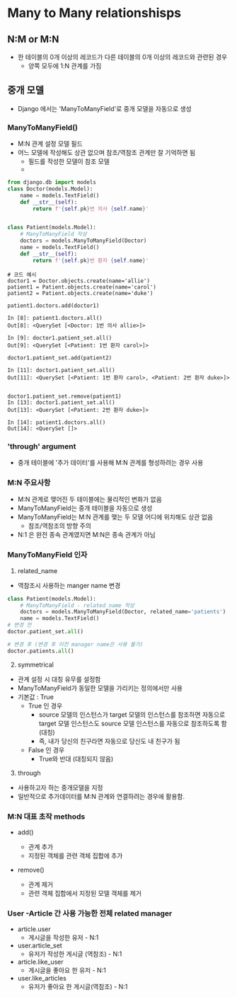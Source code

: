 # Many to Many relationshisps
## N:M or M:N
- 한 테이블의 0개 이상의 레코드가 다른 테이블의 0개 이상의 레코드와 관련된 경우
  - 양쪽 모두에 1:N 관계를 가짐

## 중개 모델
- Django 에서는 'ManyToManyField'로 중개 모델을 자동으로 생성

### ManyToManyField()
- M:N 관계 설정 모델 필드
- 어느 모델에 작성해도 상관 없으며 참조/역참조 관계만 잘 기억하면 됨
  - 필드를 작성한 모델이 참조 모델
  - 
```py
from django.db import models
class Doctor(models.Model):
    name = models.TextField()
    def __str__(self):
        return f'{self.pk}번 의사 {self.name}'


class Patient(models.Model):
    # ManyToManyField 작성
    doctors = models.ManyToManyField(Doctor)
    name = models.TextField()
    def __str__(self):
        return f'{self.pk}번 환자 {self.name}'
```


```shell
# 코드 예시
doctor1 = Doctor.objects.create(name='allie')
patient1 = Patient.objects.create(name='carol')
patient2 = Patient.objects.create(name='duke')

patient1.doctors.add(doctor1)

In [8]: patient1.doctors.all()
Out[8]: <QuerySet [<Doctor: 1번 의사 allie>]>

In [9]: doctor1.patient_set.all()
Out[9]: <QuerySet [<Patient: 1번 환자 carol>]>

doctor1.patient_set.add(patient2)

In [11]: doctor1.patient_set.all()
Out[11]: <QuerySet [<Patient: 1번 환자 carol>, <Patient: 2번 환자 duke>]>


doctor1.patient_set.remove(patient1)
In [13]: doctor1.patient_set.all()
Out[13]: <QuerySet [<Patient: 2번 환자 duke>]>

In [14]: patient1.doctors.all()
Out[14]: <QuerySet []>
```

### 'through' argument
- 중개 테이블에 '추가 데이터'를 사용해 M:N 관계를 형성하려는 경우 사용

### M:N 주요사항
- M:N 관계로 맺어진 두 테이블에는 물리적인 변화가 없음
- ManyToManyField는 중개 테이블을 자동으로 생성
- ManyToManyField는 M:N 관계를 맺는 두 모델 어디에 위치해도 상관 없음
  - 참조/역참조의 방향 주의
- N:1 은 완전 종속 관계였지면 M:N은 종속 관계가 아님

### ManyToManyField 인자
1. related_name
  - 역참조시 사용하는 manger name 변경
```py
class Patient(models.Model):
    # ManyToManyField - related_name 작성
    doctors = models.ManyToManyField(Doctor, related_name='patients')
    name = models.TextField()
# 변경 전
doctor.patient_set.all()

# 변경 후 (변경 후 이전 manager name은 사용 불가)
doctor.patients.all()
```
2. symmetrical
  - 관계 설정 시 대칭 유무를 설정함
  - ManyToManyField가 동일한 모델을 가리키는 정의에서만 사용
  - 기본값 : True
    - True 인 경우
      - source 모델의 인스턴스가 target 모델의 인스턴스를 참조하면 자동으로 target 모델 인스턴스도 source 모델 인스턴스를 자동으로 참조하도록 함 (대칭)
      - 즉, 내가 당신의 친구라면 자동으로 당신도 내 친구가 됨
    - False 인 경우
      - True와 반대 (대칭되지 않음)

3. through
  - 사용하고자 하는 중개모델을 지정
  - 일반적으로 추가데이터를 M:N 관계와 연결하려는 경우에 활용함.

### M:N 대표 초작 methods
- add()
  - 관계 추가
  - 지정된 객체를 관련 객체 집합에 추가

- remove()
  - 관계 제거
  - 관련 객체 집합에서 지정된 모델 객체를 제거

### User -Article 간 사용 가능한 전체 related manager
- article.user
  - 게시글을 작성한 유저 - N:1
- user.article_set
  - 유저가 작성한 게시글 (역참조) - N:1
- article.like_user
  - 게시글을 좋아요 한 유저 - N:1
- user.like_articles
  - 유저가 좋아요 한 게시글(역참조) - N:1